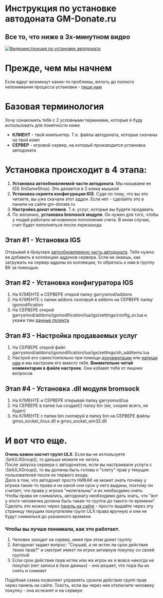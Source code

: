 # Инструкция по установке автодоната GM-Donate.ru

## Все то, что ниже в 3х-минутном видео
[![Видеоинструкция по установке автодоната](https://user-images.githubusercontent.com/9200174/29837724-a723b8f0-8d01-11e7-9dfa-bf6989ab718b.png)](https://www.youtube.com/watch?v=Ei9kwlOH2VY)

# Прежде, чем мы начнем
Если вдруг возникнут какие-то проблемы, вплоть до полного непонимания процесса установки - [пиши нам](https://qweqwe.ovh/gmdonate-support)

# Базовая терминология
Хочу ознакомить тебя с 2 условными терминами, которые я буду использовать для понятности ниже 
* **КЛИЕНТ** - твой компьютер. Т.е. файлы автодоната, которые скачаны на твой комп 
* **СЕРВЕР** - игровой сервер, на который производится установка автодоната 

# Установка происходит в 4 этапа:
1. **Установка автообновляемой части автодоната**. Мы называем ее IGS (InGameShop). Это делается в 3 клика мышкой
2. **Установка скрипта конфигурации IGS**. Судя по тому, что вы это читаете, вы уже скачали этот аддон. Если нет - сделайте это в панели на сайте gm-donate.ru
3. **Настройка донат итемов**. Т.е. услуг, которые вы будете продавать
4. По желанию, **установка bromsock модуля**. Он нужен для того, чтобы у людей работало мгновенное пополнение счета. В ином случае, счет будет пополняться после перезахода

## Этап #1 - Установка IGS
Открывай в браузере [автообновляемую часть автодоната](http://steamcommunity.com/sharedfiles/filedetails/?id=1083199879). Тебе нужно ее добавить в коллекцию аддонов сервера.
Если не знаешь, как загружать на сервер аддоны из коллекции, то обратись к нам в группу ВК за помощью.

## Этап #2 - Установка конфигуратора IGS
1. На КЛИЕНТЕ и СЕРВЕРЕ открой папку garrysmod/addons
2. На КЛИЕНТЕ с папки addons скопируй в addons на СЕРВЕРЕ папку igsmodification
3. На СЕРВЕРЕ открой garrysmod/addons/igsmodification/lua/igs/settings/config_sv.lua и укажи там [данные проекта](https://img.qweqwe.ovh/1494065855654.png)

## Этап #3 - Настройка продаваемых услуг
1. На СЕРВЕРЕ открой файл garrysmod/addons/igsmodification/lua/igs/settings/sh_additems.lua
2. Настрой его самостоятельно при помощи [документации](https://github.com/GM-DONATE/HELP/blob/master/DOCUMENTATION.md) или [напиши нам](https://qweqwe.ovh/gmdonate-support) и мы настроим его вместо тебя. **Внимательно читай комментарии в файле настроек**. Они избавят тебя от лишних вопросов

## Этап #4 - Установка .dll модуля bromsock
1. На КЛИЕНТЕ и СЕРВЕРЕ открывай папку garrysmod/lua
2. На СЕРВЕРЕ в папке lua создай(!) папку bin (ее, скорее всего, не будет)
3. На КЛИЕНТЕ с папки bin скопируй в папку bin на СЕРВЕРЕ файлы gmsv_socket_linux.dll и gmsv_socket_win32.dll




# И вот что еще.
**Очень важно насчет групп ULX**. Если вы не используете :SetULXGroup(), то дальше можете не читать
<br>После запуска сервера с автодонатом, если вы настраивали услуги с :SetULXGroup(), то вы должны быть готовы к "слету" прав у текущих пользователей после их первого входа.
<br>Дело в том, что автодонат просто НИКАК не может знать почему у игрока такие-то права и на какой они срок у него выданы, поэтому он считает, что права у игрока "нелегальны" и их необходимо снять
<br>Чтобы права не снимались, автодонату необходимо дать знать, что "вот у этого человечка должна быть такая-то группа до такого-то времени".
<br>Сделать это можно через [панель на сайте](https://vk.cc/6DWeLZ) - просто выдайте через эту страницу текущим покупателям групп ULX права вручную и они не будут сниматься до указанного времени

### Чтобы вы лучше понимали, как это работает.
1. Человек заходит на сервер, имея при этом донат группу
2. Автодонат задает вопрос: "Слушай, а не истек ли срок действия твоих прав?" и смотрит имеет ли игрок активную покупку со своей группой
3. Если срок действия прав истек или же игрок их и вовсе никогда не покупал (нет записи в базе данных) - оно решает, что пора бы их снять и снимает

Подобная схема позволяет управлять сроком действия групп прав через панель на сайте. Тоесть, если вы через нее отключите человеку покупку - она исчезнет и на сервере

